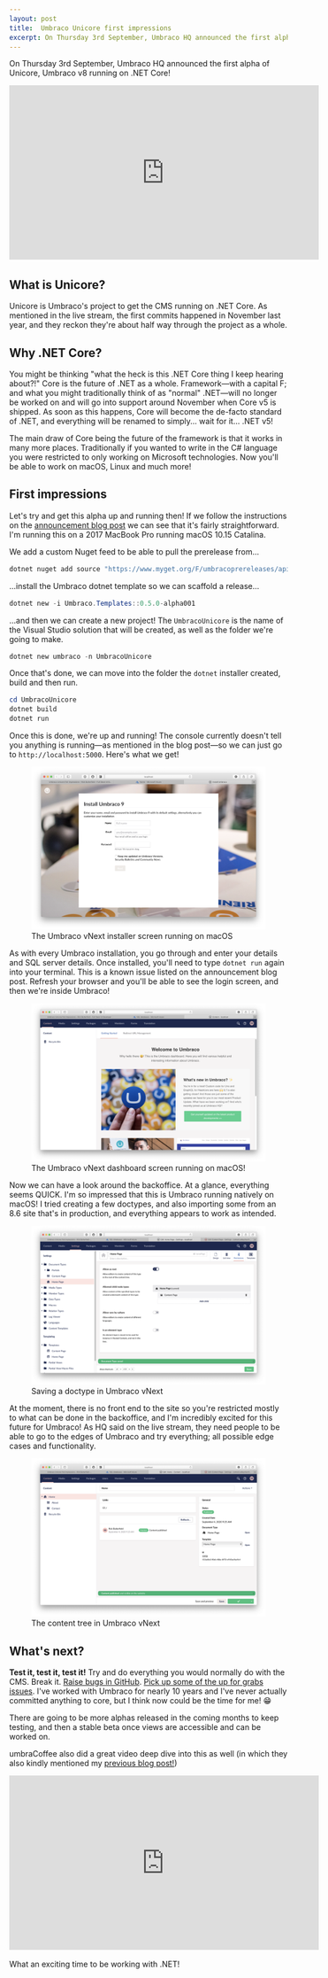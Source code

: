 ```yaml
---
layout: post
title:  Umbraco Unicore first impressions
excerpt: On Thursday 3rd September, Umbraco HQ announced the first alpha of Unicore, Umbraco v8 running on .NET Core!
---
```


<p class="lead">On Thursday 3rd September, Umbraco HQ announced the first alpha of Unicore, Umbraco v8 running on .NET Core!</p>

<div class="iframe">
  <iframe width="560" height="315" src="https://www.youtube.com/embed/BhCy_fQZ3lQ" frameborder="0" allow="accelerometer; autoplay; encrypted-media; gyroscope; picture-in-picture" allowfullscreen></iframe>
</div>

## What is Unicore?
Unicore is Umbraco's project to get the CMS running on .NET Core. As mentioned in the live stream, the first commits happened in November last year, and they reckon they're about half way through the project as a whole.

## Why .NET Core?
You might be thinking "what the heck is this .NET Core thing I keep hearing about?!" Core is the future of .NET as a whole. Framework&mdash;with a capital F; and what you might traditionally think of as "normal" .NET&mdash;will no longer be worked on and will go into support around November when Core v5 is shipped. As soon as this happens, Core will become the de-facto standard of .NET, and everything will be renamed to simply... wait for it... .NET v5!

The main draw of Core being the future of the framework is that it works in many more places. Traditionally if you wanted to write in the C# language you were restricted to only working on Microsoft technologies. Now you'll be able to work on macOS, Linux and much more!

## First impressions
Let's try and get this alpha up and running then! If we follow the instructions on the [announcement blog post](https://umbraco.com/blog/net-core-alpha-release/) we can see that it's fairly straightforward. I'm running this on a 2017 MacBook Pro running macOS 10.15 Catalina.

We add a custom Nuget feed to be able to pull the prerelease from...
```powershell
dotnet nuget add source "https://www.myget.org/F/umbracoprereleases/api/v3/index.json" -n "Umbraco Prereleases"
```

...install the Umbraco dotnet template so we can scaffold a release...
```powershell
dotnet new -i Umbraco.Templates::0.5.0-alpha001
```

...and then we can create a new project! The `UmbracoUnicore` is the name of the Visual Studio solution that will be created, as well as the folder we're going to make.
```powershell
dotnet new umbraco -n UmbracoUnicore
```

Once that's done, we can move into the folder the `dotnet` installer created, build and then run.
```powershell
cd UmbracoUnicore
dotnet build
dotnet run
```

Once this is done, we're up and running! The console currently doesn't tell you anything is running&mdash;as mentioned in the blog post&mdash;so we can just go to `http://localhost:5000`. Here's what we get!

<figure class="c-figure">
  <img src="/images/blog/2020-09-04/photo1.png" alt="The Umbraco vNext installer screen running on macOS">
  <figcaption>The Umbraco vNext installer screen running on macOS</figcaption>
</figure>

As with every Umbraco installation, you go through and enter your details and SQL server details. Once installed, you'll need to type `dotnet run` again into your terminal. This is a known issue listed on the announcement blog post. Refresh your browser and you'll be able to see the login screen, and then we're inside Umbraco!

<figure class="c-figure">
  <img src="/images/blog/2020-09-04/photo2.png" alt="The Umbraco vNext dashboard screen running on macOS">
  <figcaption>The Umbraco vNext dashboard screen running on macOS!</figcaption>
</figure>

Now we can have a look around the backoffice. At a glance, everything seems QUICK. I'm so impressed that this is Umbraco running natively on macOS! I tried creating a few doctypes, and also importing some from an 8.6 site that's in production, and everything appears to work as intended.

<figure class="c-figure">
  <img src="/images/blog/2020-09-04/photo3.png" alt="Saving a doctype in Umbraco vNext">
  <figcaption>Saving a doctype in Umbraco vNext</figcaption>
</figure>

At the moment, there is no front end to the site so you're restricted mostly to what can be done in the backoffice, and I'm incredibly excited for this future for Umbraco! As HQ said on the live stream, they need people to be able to go to the edges of Umbraco and try everything; all possible edge cases and functionality.

<figure class="c-figure">
  <img src="/images/blog/2020-09-04/photo4.png" alt="The content tree in Umbraco vNext">
  <figcaption>The content tree in Umbraco vNext</figcaption>
</figure>

## What's next?
**Test it, test it, test it!** Try and do everything you would normally do with the CMS. Break it. [Raise bugs in GitHub](https://github.com/umbraco/Umbraco-CMS/issues?q=is%3Aopen+is%3Aissue+label%3Aproject%2Fnet-core+). [Pick up some of the up for grabs issues](https://github.com/umbraco/Umbraco-CMS/issues?q=is%3Aopen+is%3Aissue+label%3Acommunity%2Fup-for-grabs+label%3Aproject%2Fnet-core). I've worked with Umbraco for nearly 10 years and I've never actually committed anything to core, but I think now could be the time for me! 😁

There are going to be more alphas released in the coming months to keep testing, and then a stable beta once views are accessible and can be worked on.

umbraCoffee also did a great video deep dive into this as well (in which they also kindly mentioned my [previous blog post!](/blog/umbraco-url-rewriting))

<div class="iframe">
<iframe width="560" height="315" src="https://www.youtube.com/embed/-ceCJZ9Tus0" frameborder="0" allow="accelerometer; autoplay; encrypted-media; gyroscope; picture-in-picture" allowfullscreen></iframe>
</div>

What an exciting time to be working with .NET!
